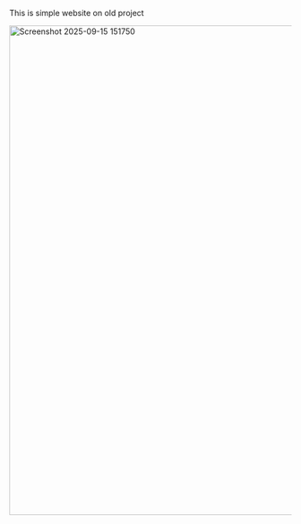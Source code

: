 This is simple website on old project

<img width="1919" height="873" alt="Screenshot 2025-09-15 151750" src="https://github.com/user-attachments/assets/70bec810-cd17-4c10-8176-5a2345c4908d" />
